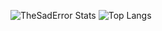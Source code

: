 ![TheSadError Stats](https://github-readme-stats.vercel.app/api?username=TheSadError&show_icons=true)
![Top Langs](https://github-readme-stats.vercel.app/api/top-langs/?username=TheSadError&layout=compact)
